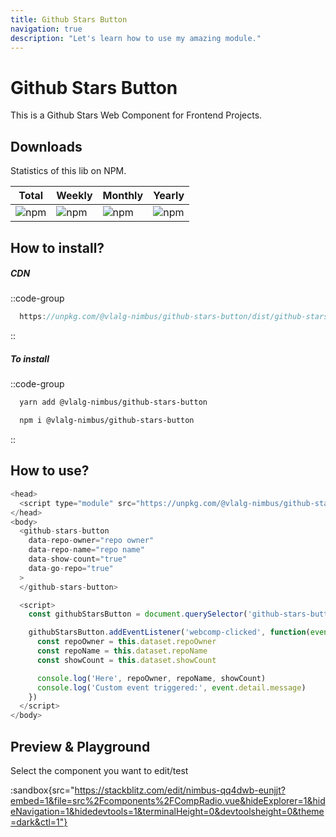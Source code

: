```yaml
---
title: Github Stars Button
navigation: true
description: "Let's learn how to use my amazing module."
---
```


# Github Stars Button

This is a Github Stars Web Component for Frontend Projects.

## Downloads

Statistics of this lib on NPM.

| Total | Weekly | Monthly | Yearly |
|---|---|---|---|
| <span class="npm-badge">![npm](https://img.shields.io/npm/dt/@vlalg-nimbus/github-stars-button?style=plastic)</span> | <span class="npm-badge">![npm](https://img.shields.io/npm/dw/@vlalg-nimbus/github-stars-button?style=plastic)</span> | <span class="npm-badge">![npm](https://img.shields.io/npm/dm/@vlalg-nimbus/github-stars-button?style=plastic)</span> | <span class="npm-badge">![npm](https://img.shields.io/npm/dy/@vlalg-nimbus/github-stars-button?style=plastic)</span> |

## How to install?

##### CDN

::code-group
  ```js [Unpkg JS]
    https://unpkg.com/@vlalg-nimbus/github-stars-button/dist/github-stars-button.min.umd.js
  ```
::

##### To install

::code-group
  ```bash [YARN]
    yarn add @vlalg-nimbus/github-stars-button
  ```
  ```bash [NPM]
    npm i @vlalg-nimbus/github-stars-button
  ```
::

## How to use?

```js
<head>
  <script type="module" src="https://unpkg.com/@vlalg-nimbus/github-stars-button/dist/github-stars-button.min.umd.js"></script>
</head>
<body>
  <github-stars-button
    data-repo-owner="repo owner"
    data-repo-name="repo name"
    data-show-count="true"
    data-go-repo="true"
  >
  </github-stars-button>

  <script>
    const githubStarsButton = document.querySelector('github-stars-button')

    githubStarsButton.addEventListener('webcomp-clicked', function(event) {
      const repoOwner = this.dataset.repoOwner
      const repoName = this.dataset.repoName
      const showCount = this.dataset.showCount

      console.log('Here', repoOwner, repoName, showCount)
      console.log('Custom event triggered:', event.detail.message)
    })
  </script>
</body>
```

## Preview & Playground

Select the component you want to edit/test

:sandbox{src="https://stackblitz.com/edit/nimbus-qq4dwb-eunjjt?embed=1&file=src%2Fcomponents%2FCompRadio.vue&hideExplorer=1&hideNavigation=1&hidedevtools=1&terminalHeight=0&devtoolsheight=0&theme=dark&ctl=1"}
